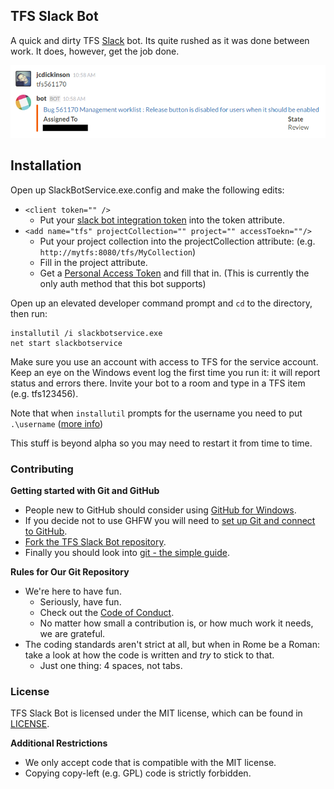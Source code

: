## TFS Slack Bot

A quick and dirty TFS [Slack](http://slack.com/) bot. Its quite rushed as it was done between work. It does, however, get the job done.

![Screenshot](screenshot.png)

## Installation

Open up SlackBotService.exe.config and make the following edits:

 * `<client token="" />`
   * Put your [slack bot integration token](https://api.slack.com/bot-users)
     into the token attribute.
 * `<add name="tfs" projectCollection="" project="" accessToekn=""/>`
   * Put your project collection into the projectCollection attribute:  (e.g.
     `http://mytfs:8080/tfs/MyCollection`)
   * Fill in the project attribute.
   * Get a [Personal Access Token](https://www.visualstudio.com/en-us/get-started/setup/use-personal-access-tokens-to-authenticate) and fill that in. (This is currently the only auth method that this bot supports)

Open up an elevated developer command prompt and `cd` to the directory, then run:

    installutil /i slackbotservice.exe
    net start slackbotservice

Make sure you use an account with access to TFS for the service account. Keep
an eye on the Windows event log the first time you run it: it will report
status and errors there. Invite your bot to a room and type in a TFS item (e.g.
tfs123456).

Note that when `installutil` prompts for the username you need to put
`.\username` ([more info](http://stackoverflow.com/a/2205777/10245))

This stuff is beyond alpha so you may need to restart it from time to time.

### Contributing

**Getting started with Git and GitHub**

 * People new to GitHub should consider using [GitHub for Windows](http://windows.github.com/).
 * If you decide not to use GHFW you will need to [set up Git and connect to GitHub](http://help.github.com/win-set-up-git/).
 * [Fork the TFS Slack Bot repository](http://help.github.com/fork-a-repo/).
 * Finally you should look into [git - the simple guide](http://rogerdudler.github.com/git-guide/).

**Rules for Our Git Repository**

 * We're here to have fun.
   * Seriously, have fun.
   * Check out the [Code of Conduct](code_of_conduct.md).
   * No matter how small a contribution is, or how much work it needs, we are grateful.
 * The coding standards aren't strict at all, but when in Rome be a Roman: take a look at how the code is written and *try* to stick to that.
   * Just one thing: 4 spaces, not tabs.

### License

TFS Slack Bot is licensed under the MIT license, which can be found in [LICENSE](LICENSE).

**Additional Restrictions**

 * We only accept code that is compatible with the MIT license.
 * Copying copy-left (e.g. GPL) code is strictly forbidden.
